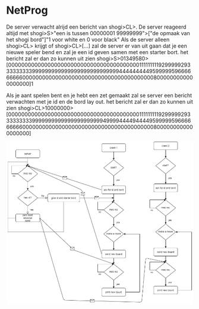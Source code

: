 # NetProg
De server verwacht alrijd een bericht van shogi>CL>.
De server reageerd altijd met shogi>S>"een is tussen 00000001 99999999">["de opmaak van het shogi bord"]"1 voor white en 0 voor black"
Als de server alleen shogi>CL> krijgt of shogi>CL>[...] zal de server er van uit gaan dat je een nieuwe speler bend en zal je een id geven samen met een starter bort.
het bericht zal er dan zo kunnen uit zien 
shogi>S>01349580>[000000000000000000000000000000000000000011111111192999992933333333399999999999999999999999999944444444495999995966666666600000000000000000000000000000000000000008000000000000000000]1

Als je aant spelen bent en je hebt een zet gemaakt zal se server een bericht verwachten met je id en de bord lay out.
het bericht zal er dan zo kunnen uit zien 
shogi>CL>10000000>[000000000000000000000000000000000000000011111111192999992933333333399999999999999999999994999944449444495999995966666666600000000000000000000000000000000000000008000000000000000000] 

![alt text](https://github.com/toonst5/NetProg/blob/dev/shokiS.png)
